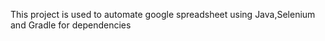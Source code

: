 This project is used to automate google spreadsheet using Java,Selenium and Gradle for dependencies 
